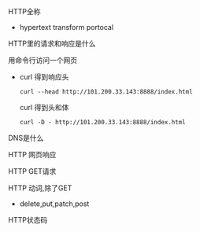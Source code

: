 HTTP全称

- hypertext transform portocal

HTTP里的请求和响应是什么

用命令行访问一个网页

- curl 得到响应头

  `curl --head http://101.200.33.143:8888/index.html`

  curl 得到头和体

  `curl -D - http://101.200.33.143:8888/index.html`

DNS是什么

HTTP 网页响应

HTTP GET请求

HTTP 动词,除了GET

- delete,put,patch,post

HTTP状态码

